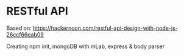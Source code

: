 # RESTful API

Based on: https://hackernoon.com/restful-api-design-with-node-js-26ccf66eab09

Creating npm init, mongoDB with mLab, express & body parser
